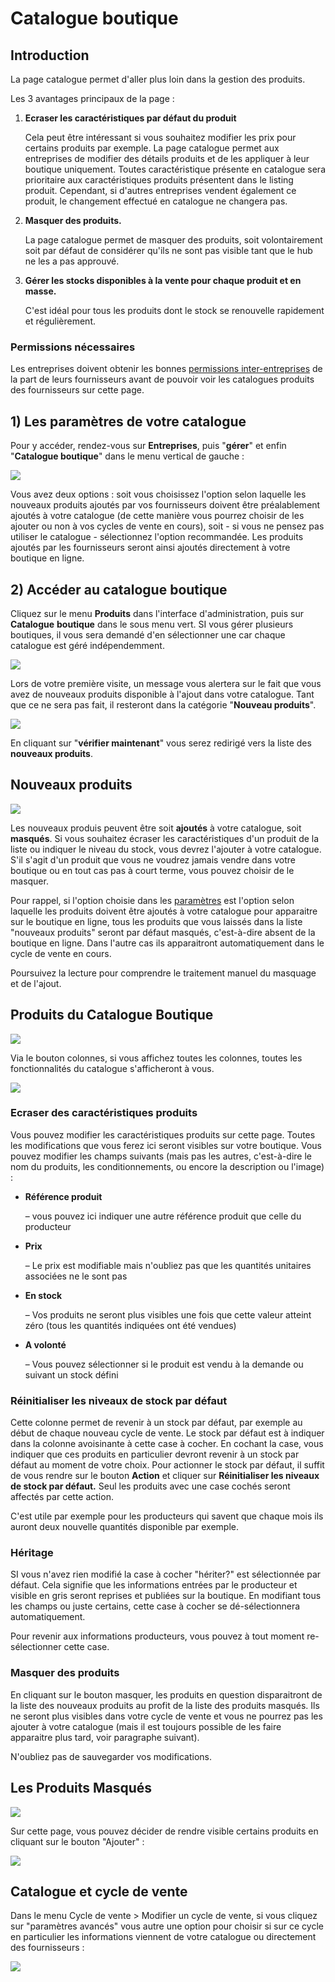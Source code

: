 # Catalogue boutique

## Introduction

La page catalogue permet d'aller plus loin dans la gestion des produits. 

Les 3 avantages principaux de la page :

1. **Ecraser les caractéristiques par défaut du produit**

   Cela peut être intéressant si vous souhaitez modifier les prix pour certains produits par exemple. La page catalogue permet aux entreprises de modifier des détails produits et de les appliquer à leur boutique uniquement. Toutes caractéristique présente en catalogue sera prioritaire aux caractéristiques produits présentent dans le listing produit. Cependant, si d'autres entreprises vendent également ce produit, le changement effectué en catalogue ne changera pas. 

2. **Masquer des produits.**

   La page catalogue permet de masquer des produits, soit volontairement soit par défaut de considérer qu'ils ne sont pas visible tant que le hub ne les a pas approuvé.

3. **Gérer les stocks disponibles à la vente pour chaque produit et en masse.** 

   C'est idéal pour tous les produits dont le stock se renouvelle rapidement et régulièrement.

### Permissions nécessaires

Les entreprises doivent obtenir les bonnes [permissions inter-entreprises](../collaborer-avec-dautres-entreprises/e2e-permissions.md) de la part de leurs fournisseurs avant de pouvoir voir les catalogues produits des fournisseurs sur cette page.

## 1\) Les paramètres de votre catalogue

Pour y accéder, rendez-vous sur **Entreprises**, puis "**gérer**" et enfin "**Catalogue boutique**" dans le menu vertical de gauche :

![](../../.gitbook/assets/image%20%2856%29.png)

Vous avez deux options : soit vous choisissez l'option selon laquelle les nouveaux produits ajoutés par vos fournisseurs doivent être préalablement ajoutés à votre catalogue \(de cette manière vous pourrez choisir de les ajouter ou non à vos cycles de vente en cours\), soit - si vous ne pensez pas utiliser le catalogue - sélectionnez l'option recommandée. Les produits ajoutés par les fournisseurs seront ainsi ajoutés directement à votre boutique en ligne.

## 2\) Accéder au catalogue boutique

Cliquez sur le menu **Produits** dans l'interface d'administration, puis sur **Catalogue** **boutique** dans le sous menu vert. SI vous gérer plusieurs boutiques, il vous sera demandé d'en sélectionner une car chaque catalogue est géré indépendemment.

![](../../.gitbook/assets/image%20%2832%29.png)

Lors de votre première visite, un message vous alertera sur le fait que vous avez de nouveaux produits disponible à l'ajout dans votre catalogue. Tant que ce ne sera pas fait, il resteront dans la catégorie "**Nouveau produits**".

![](../../.gitbook/assets/image%20%2818%29.png)

En cliquant sur "**vérifier maintenant**" vous serez redirigé vers la liste des **nouveaux produits**.

## Nouveaux produits

![](../../.gitbook/assets/image%20%2823%29.png)

Les nouveaux produis peuvent être soit **ajoutés** à votre catalogue, soit **masqués**. Si vous souhaitez écraser les caractéristiques d'un produit de la liste ou indiquer le niveau du stock, vous devrez l'ajouter à votre catalogue. S'il s'agit d'un produit que vous ne voudrez jamais vendre dans votre boutique ou en tout cas pas à court terme, vous pouvez choisir de le masquer.

Pour rappel, si l'option choisie dans les [paramètres](inventory-tool.md#1-les-parametres-de-votre-catalogue) est l'option selon laquelle les produits doivent être ajoutés à votre catalogue pour apparaitre sur le boutique en ligne, tous les produits que vous laissés dans la liste "nouveaux produits" seront par défaut masqués, c'est-à-dire absent de la boutique en ligne. Dans l'autre cas ils apparaitront automatiquement dans le cycle de vente en cours. 

Poursuivez la lecture pour comprendre le traitement manuel du masquage et de l'ajout.

## Produits du Catalogue Boutique

![](../../.gitbook/assets/image%20%2867%29.png)

Via le bouton colonnes, si vous affichez toutes les colonnes, toutes les fonctionnalités du catalogue s'afficheront à vous.

![](../../.gitbook/assets/image%20%2852%29.png)

### Ecraser des caractéristiques produits

Vous pouvez modifier les caractéristiques produits sur cette page. Toutes les modifications que vous ferez ici seront visibles sur votre boutique. Vous pouvez modifier les champs suivants \(mais pas les autres, c'est-à-dire le nom du produits, les conditionnements, ou encore la description ou l'image\) :

* **Référence produit**

  – vous pouvez ici indiquer une autre référence produit que celle du producteur

* **Prix**

  – Le prix est modifiable mais n'oubliez pas que les quantités unitaires associées ne le sont pas

* **En stock**

  – Vos produits ne seront plus visibles une fois que cette valeur atteint zéro \(tous les quantités indiquées ont été vendues\)

* **A volonté**

  – Vous pouvez sélectionner si le produit est vendu à la demande ou suivant un stock défini

### Réinitialiser les niveaux de stock par défaut

Cette colonne permet de revenir à un stock par défaut, par exemple au début de chaque nouveau cycle de vente. Le stock par défaut est à indiquer dans la colonne avoisinante à cette case à cocher. En cochant la case, vous indiquer que ces produits en particulier devront revenir à un stock par défaut au moment de votre choix. Pour actionner le stock par défaut, il suffit de vous rendre sur le bouton **Action** et cliquer sur **Réinitialiser les niveaux de stock par défaut.** Seul les produits avec une case cochés seront affectés par cette action.

C'est utile par exemple pour les producteurs qui savent que chaque mois ils auront deux nouvelle quantités disponible par exemple.

### **Héritage**

SI vous n'avez rien modifié la case à cocher "hériter?" est sélectionnée par défaut. Cela signifie que les informations entrées par le producteur et visible en gris seront reprises et publiées sur la boutique. En modifiant tous les champs ou juste certains, cette case à cocher se dé-sélectionnera automatiquement.

Pour revenir aux informations producteurs, vous pouvez à tout moment re-sélectionner cette case.

### Masquer des produits

En cliquant sur le bouton masquer, les produits en question disparaitront de la liste des nouveaux produits au profit de la liste des produits masqués. Ils ne seront plus visibles dans votre cycle de vente et vous ne pourrez pas les ajouter à votre catalogue \(mais il est toujours possible de les faire apparaitre plus tard, voir paragraphe suivant\).

N'oubliez pas de sauvegarder vos modifications.

## Les Produits Masqués

![](../../.gitbook/assets/image%20%2817%29.png)

Sur cette page, vous pouvez décider de rendre visible certains produits en cliquant sur le bouton "Ajouter" :

![](../../.gitbook/assets/image%20%2840%29.png)

## Catalogue et cycle de vente

Dans le menu Cycle de vente &gt; Modifier un cycle de vente, si vous cliquez sur "paramètres avancés" vous autre une option pour choisir si sur ce cycle en particulier les informations viennent de votre catalogue ou directement des fournisseurs :

![](../../.gitbook/assets/image%20%2874%29.png)

